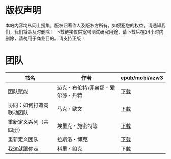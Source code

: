 # 版权声明

本站内容均从网上搜集，版权归著作人及版权方所有，如侵犯您的权益，请通知我们，我们将会及时删除！ 下载链接仅供宽带测试研究用途，请下载后在24小时内删除，请勿用于商业目的。请支持正版！

# 团队

| 书名 | 作者 | epub/mobi/azw3 |
| --- | --- | --- |
| 团队赋能 | 迈克・布伦特/菲奥娜・爱尔莎・丹特 | [下载](https://url89.ctfile.com/f/31084289-1356987871-30cfdf?p=8866) |
| 协同：如何打造高联动团队 | 马克・欧文 | [下载](https://url89.ctfile.com/f/31084289-1357053130-4a0e45?p=8866) |
| 重新定义系列（共四册） | 埃里克・施密特等 | [下载](https://url89.ctfile.com/f/31084289-1357032847-a1873b?p=8866) |
| 重新定义团队 | 拉斯洛・博克 | [下载](https://url89.ctfile.com/f/31084289-1357024459-e3560e?p=8866) |
| 我这就跟你走 | 科里・鲍克 | [下载](https://url89.ctfile.com/f/31084289-1357024180-eaf889?p=8866) |
